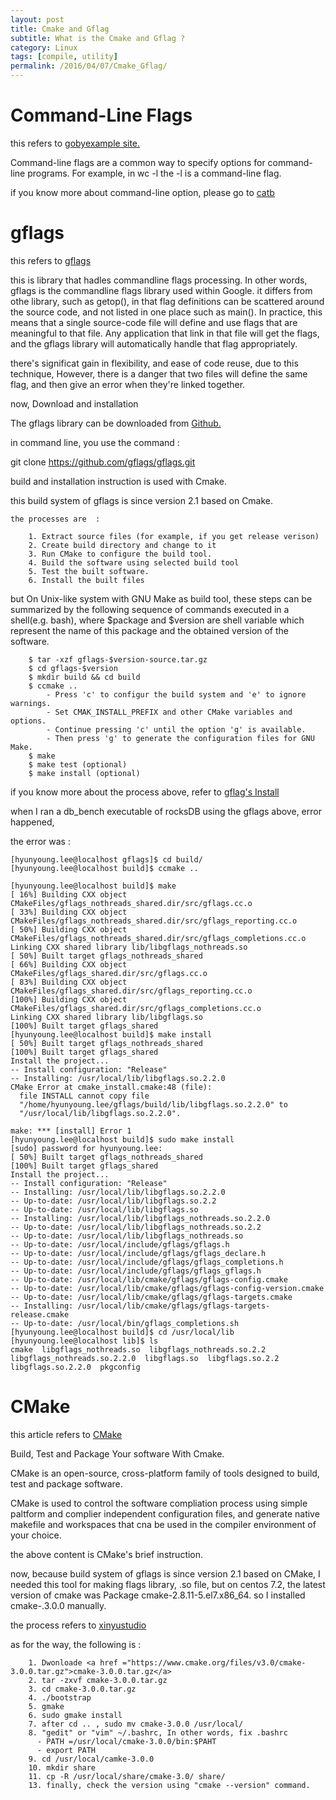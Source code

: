```yaml
---
layout: post
title: Cmake and Gflag
subtitle: What is the Cmake and Gflag ?
category: Linux
tags: [compile, utility]
permalink: /2016/04/07/Cmake_Gflag/
---
```


# Command-Line Flags 

this refers to <a href  = "https://gobyexample.com/command-line-flags">gobyexample site.</a>

Command-line flags are a common way to specify options for command-line programs. For example, in wc -l the -l is a command-line flag.

if you know more about command-line option, please go to <a href = "http://www.catb.org/esr/writings/taoup/html/ch10s05.html">catb</a>

# gflags

this refers to <a href ="https://gflags.github.io/gflags/">gflags</a>

this is library that hadles commandline flags processing. In other words, gflags is the commandline flags library used within Google. it differs from othe library, such as getop(), in that flag definitions can be scattered around the source code, and not listed in one place such as main(). In practice, this means that a single source-code file will define and use flags that 
are meaningful to that file. Any application that link in that file will get the flags, and the gflags library will automatically handle that flag appropriately.

there's significat gain in flexibility, and ease of code reuse, due to this technique, However, there is a danger that two files will define the same flag, and then give an error when they're linked together.

now, Download and installation 

The gflags library can be downloaded from <a href = "https://github.com/gflags/gflags">Github.</a>

in command line, you use the command :

  git  clone  https://github.com/gflags/gflags.git
  
build and installation instruction is used with Cmake. 

this build system of gflags is since version 2.1 based on Cmake. 

```
the processes are  :

    1. Extract source files (for example, if you get release verison)
    2. Create build directory and change to it
    3. Run CMake to configure the build tool.
    4. Build the software using selected build tool
    5. Test the built software. 
    6. Install the built files
```

but On Unix-like system with GNU Make as build tool, these steps can be summarized by the following sequence of commands executed in a shell(e.g. bash), where $package and $version are shell variable which represent the name of this package and the obtained version of the software.

```shell
    $ tar -xzf gflags-$version-source.tar.gz
    $ cd gflags-$version
    $ mkdir build && cd build
    $ ccmake ..
        - Press 'c' to configur the build system and 'e' to ignore warnings.
        - Set CMAK_INSTALL_PREFIX and other CMake variables and options.
        - Continue pressing 'c' until the option 'g' is available.
        - Then press 'g' to generate the configuration files for GNU Make.
    $ make 
    $ make test (optional)
    $ make install (optional)
```

if you know more about the process above, refer to <a href ="https://github.com/gflags/gflags/blob/master/INSTALL.md">gflag's Install</a> 
  
when I ran a db_bench executable of rocksDB using the gflags above, error happened, 

the error was :

```shell
[hyunyoung.lee@localhost gflags]$ cd build/
[hyunyoung.lee@localhost build]$ ccmake ..

[hyunyoung.lee@localhost build]$ make
[ 16%] Building CXX object CMakeFiles/gflags_nothreads_shared.dir/src/gflags.cc.o
[ 33%] Building CXX object CMakeFiles/gflags_nothreads_shared.dir/src/gflags_reporting.cc.o
[ 50%] Building CXX object CMakeFiles/gflags_nothreads_shared.dir/src/gflags_completions.cc.o
Linking CXX shared library lib/libgflags_nothreads.so
[ 50%] Built target gflags_nothreads_shared
[ 66%] Building CXX object CMakeFiles/gflags_shared.dir/src/gflags.cc.o
[ 83%] Building CXX object CMakeFiles/gflags_shared.dir/src/gflags_reporting.cc.o
[100%] Building CXX object CMakeFiles/gflags_shared.dir/src/gflags_completions.cc.o
Linking CXX shared library lib/libgflags.so
[100%] Built target gflags_shared
[hyunyoung.lee@localhost build]$ make install
[ 50%] Built target gflags_nothreads_shared
[100%] Built target gflags_shared
Install the project...
-- Install configuration: "Release"
-- Installing: /usr/local/lib/libgflags.so.2.2.0
CMake Error at cmake_install.cmake:48 (file):
  file INSTALL cannot copy file
  "/home/hyunyoung.lee/gflags/build/lib/libgflags.so.2.2.0" to
  "/usr/local/lib/libgflags.so.2.2.0".

make: *** [install] Error 1
[hyunyoung.lee@localhost build]$ sudo make install
[sudo] password for hyunyoung.lee: 
[ 50%] Built target gflags_nothreads_shared
[100%] Built target gflags_shared
Install the project...
-- Install configuration: "Release"
-- Installing: /usr/local/lib/libgflags.so.2.2.0
-- Up-to-date: /usr/local/lib/libgflags.so.2.2
-- Up-to-date: /usr/local/lib/libgflags.so
-- Installing: /usr/local/lib/libgflags_nothreads.so.2.2.0
-- Up-to-date: /usr/local/lib/libgflags_nothreads.so.2.2
-- Up-to-date: /usr/local/lib/libgflags_nothreads.so
-- Up-to-date: /usr/local/include/gflags/gflags.h
-- Up-to-date: /usr/local/include/gflags/gflags_declare.h
-- Up-to-date: /usr/local/include/gflags/gflags_completions.h
-- Up-to-date: /usr/local/include/gflags/gflags_gflags.h
-- Up-to-date: /usr/local/lib/cmake/gflags/gflags-config.cmake
-- Up-to-date: /usr/local/lib/cmake/gflags/gflags-config-version.cmake
-- Up-to-date: /usr/local/lib/cmake/gflags/gflags-targets.cmake
-- Installing: /usr/local/lib/cmake/gflags/gflags-targets-release.cmake
-- Up-to-date: /usr/local/bin/gflags_completions.sh
[hyunyoung.lee@localhost build]$ cd /usr/local/lib
[hyunyoung.lee@localhost lib]$ ls
cmake  libgflags_nothreads.so  libgflags_nothreads.so.2.2  libgflags_nothreads.so.2.2.0  libgflags.so  libgflags.so.2.2  libgflags.so.2.2.0  pkgconfig
```

# CMake 

this article refers to <a href = "https://cmake.org/">CMake</a>

Build, Test and Package Your software With Cmake.

CMake is an open-source, cross-platform family of tools designed to build, test and package software. 

CMake is used to control the software compliation process using simple paltform and complier independent configuration files, and generate native makefile and workspaces that cna be used in the compiler environment of your choice.

the above content is CMake's brief instruction.

now, because build system of gflags is since version 2.1 based on CMake, I needed this tool for making flags library, .so file, but on centos 7.2, the latest version of cmake was Package cmake-2.8.11-5.el7.x86_64. so I installed cmake-.3.0.0 manually.

the process refers to <a href = "https://xinyustudio.wordpress.com/2014/06/18/how-to-install-cmake-3-0-on-centos-6-centos-7/">xinyustudio</a>

as for the way, the following is :

```
    1. Dwonloade <a href ="https://www.cmake.org/files/v3.0/cmake-3.0.0.tar.gz">cmake-3.0.0.tar.gz</a>
    2. tar -zxvf cmake-3.0.0.tar.gz
    3. cd cmake-3.0.0.tar.gz
    4. ./bootstrap
    5. gmake
    6. sudo gmake install
    7. after cd .. , sudo mv cmake-3.0.0 /usr/local/
    8. "gedit" or "vim" ~/.bashrc, In other words, fix .bashrc
      - PATH =/usr/local/cmake-3.0.0/bin:$PAHT
      - export PATH
    9. cd /usr/local/camke-3.0.0
    10. mkdir share
    11. cp -R /usr/local/share/cmake-3.0/ share/
    13. finally, check the version using "cmake --version" command.
```
